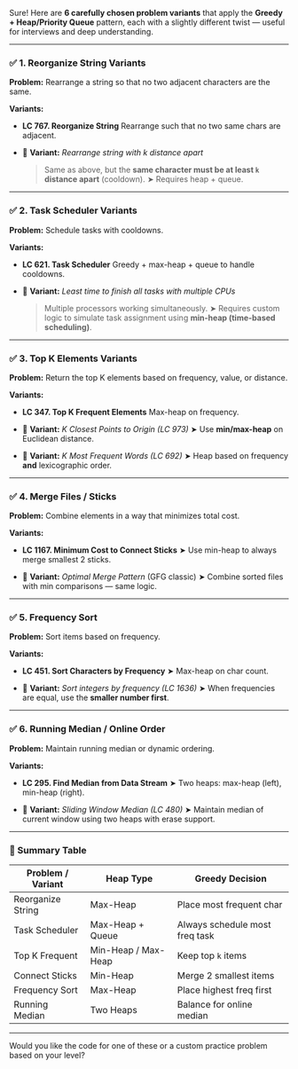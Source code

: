 Sure! Here are **6 carefully chosen problem variants** that apply the **Greedy + Heap/Priority Queue** pattern, each with a slightly different twist — useful for interviews and deep understanding.

---

### ✅ **1. Reorganize String Variants**

**Problem:** Rearrange a string so that no two adjacent characters are the same.

**Variants:**

* **LC 767. Reorganize String**
  Rearrange such that no two same chars are adjacent.

* 🔁 **Variant:** *Rearrange string with k distance apart*

  > Same as above, but the **same character must be at least `k` distance apart** (cooldown).
  > ➤ Requires heap + queue.

---

### ✅ **2. Task Scheduler Variants**

**Problem:** Schedule tasks with cooldowns.

**Variants:**

* **LC 621. Task Scheduler**
  Greedy + max-heap + queue to handle cooldowns.

* 🔁 **Variant:** *Least time to finish all tasks with multiple CPUs*

  > Multiple processors working simultaneously.
  > ➤ Requires custom logic to simulate task assignment using **min-heap (time-based scheduling)**.

---

### ✅ **3. Top K Elements Variants**

**Problem:** Return the top K elements based on frequency, value, or distance.

**Variants:**

* **LC 347. Top K Frequent Elements**
  Max-heap on frequency.

* 🔁 **Variant:** *K Closest Points to Origin (LC 973)*
  ➤ Use **min/max-heap** on Euclidean distance.

* 🔁 **Variant:** *K Most Frequent Words (LC 692)*
  ➤ Heap based on frequency **and** lexicographic order.

---

### ✅ **4. Merge Files / Sticks**

**Problem:** Combine elements in a way that minimizes total cost.

**Variants:**

* **LC 1167. Minimum Cost to Connect Sticks**
  ➤ Use min-heap to always merge smallest 2 sticks.

* 🔁 **Variant:** *Optimal Merge Pattern* (GFG classic)
  ➤ Combine sorted files with min comparisons — same logic.

---

### ✅ **5. Frequency Sort**

**Problem:** Sort items based on frequency.

**Variants:**

* **LC 451. Sort Characters by Frequency**
  ➤ Max-heap on char count.

* 🔁 **Variant:** *Sort integers by frequency (LC 1636)*
  ➤ When frequencies are equal, use the **smaller number first**.

---

### ✅ **6. Running Median / Online Order**

**Problem:** Maintain running median or dynamic ordering.

**Variants:**

* **LC 295. Find Median from Data Stream**
  ➤ Two heaps: max-heap (left), min-heap (right).

* 🔁 **Variant:** *Sliding Window Median (LC 480)*
  ➤ Maintain median of current window using two heaps with erase support.

---

### 🧠 Summary Table

| Problem / Variant | Heap Type           | Greedy Decision                |
| ----------------- | ------------------- | ------------------------------ |
| Reorganize String | Max-Heap            | Place most frequent char       |
| Task Scheduler    | Max-Heap + Queue    | Always schedule most freq task |
| Top K Frequent    | Min-Heap / Max-Heap | Keep top `k` items             |
| Connect Sticks    | Min-Heap            | Merge 2 smallest items         |
| Frequency Sort    | Max-Heap            | Place highest freq first       |
| Running Median    | Two Heaps           | Balance for online median      |

---

Would you like the code for one of these or a custom practice problem based on your level?
